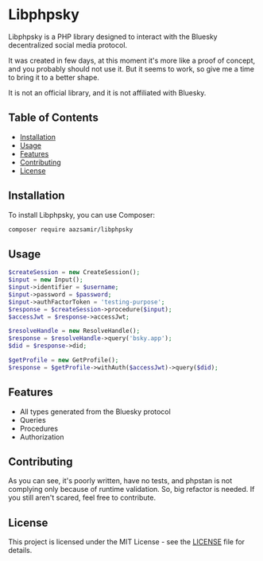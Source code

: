 # Libphpsky

Libphpsky is a PHP library designed to interact with the Bluesky decentralized social media protocol.

It was created in few days, at this moment it's more like a proof of concept, and you probably should not use it. But it seems to work, so give me a time to bring it to a better shape.

It is not an official library, and it is not affiliated with Bluesky.

## Table of Contents

- [Installation](#installation)
- [Usage](#usage)
- [Features](#features)
- [Contributing](#contributing)
- [License](#license)

## Installation

To install Libphpsky, you can use Composer:

```sh
composer require aazsamir/libphpsky
```

## Usage

```php
$createSession = new CreateSession();
$input = new Input();
$input->identifier = $username;
$input->password = $password;
$input->authFactorToken = 'testing-purpose';
$response = $createSession->procedure($input);
$accessJwt = $response->accessJwt;

$resolveHandle = new ResolveHandle();
$response = $resolveHandle->query('bsky.app');
$did = $response->did;

$getProfile = new GetProfile();
$response = $getProfile->withAuth($accessJwt)->query($did);
```

## Features

- All types generated from the Bluesky protocol
- Queries
- Procedures
- Authorization


## Contributing

As you can see, it's poorly written, have no tests, and phpstan is not complying only because of runtime validation. So, big refactor is needed. If you still aren't scared, feel free to contribute.

## License

This project is licensed under the MIT License - see the [LICENSE](LICENSE) file for details.